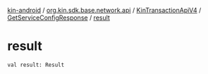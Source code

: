 [kin-android](../../../index.md) / [org.kin.sdk.base.network.api](../../index.md) / [KinTransactionApiV4](../index.md) / [GetServiceConfigResponse](index.md) / [result](./result.md)

# result

`val result: Result`